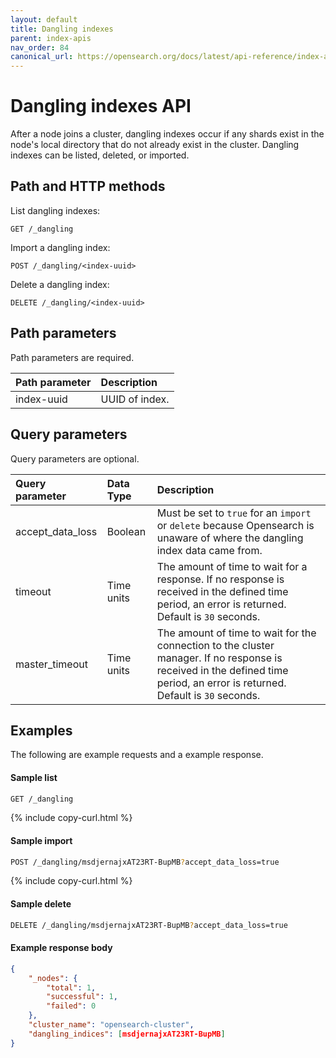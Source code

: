 ```yaml
---
layout: default
title: Dangling indexes
parent: index-apis
nav_order: 84
canonical_url: https://opensearch.org/docs/latest/api-reference/index-apis/dangling-index/
---
```


# Dangling indexes API

After a node joins a cluster, dangling indexes occur if any shards exist in the node's local directory that do not already exist in the cluster. Dangling indexes can be listed, deleted, or imported.

## Path and HTTP methods

List dangling indexes:

```
GET /_dangling
```

Import a dangling index:

```
POST /_dangling/<index-uuid>
```

Delete a dangling index:

```
DELETE /_dangling/<index-uuid>
```

## Path parameters

Path parameters are required.

Path parameter | Description
:--- | :---
index-uuid | UUID of index.

## Query parameters

Query parameters are optional.

Query parameter | Data Type | Description
:--- | :--- | :---
accept_data_loss | Boolean | Must be set to `true` for an `import` or `delete` because Opensearch is unaware of where the dangling index data came from.
timeout | Time units | The amount of time to wait for a response. If no response is received in the defined time period, an error is returned. Default is `30` seconds.
master_timeout | Time units | The amount of time to wait for the connection to the cluster manager. If no response is received in the defined time period, an error is returned. Default is `30` seconds.

## Examples

The following are example requests and a example response.

#### Sample list

````bash
GET /_dangling
````
{% include copy-curl.html %}

#### Sample import

````bash
POST /_dangling/msdjernajxAT23RT-BupMB?accept_data_loss=true
````
{% include copy-curl.html %}
 
#### Sample delete

````bash
DELETE /_dangling/msdjernajxAT23RT-BupMB?accept_data_loss=true
````

#### Example response body

````json
{
    "_nodes": {
        "total": 1,
        "successful": 1,
        "failed": 0
    },
    "cluster_name": "opensearch-cluster",
    "dangling_indices": [msdjernajxAT23RT-BupMB]
}
````